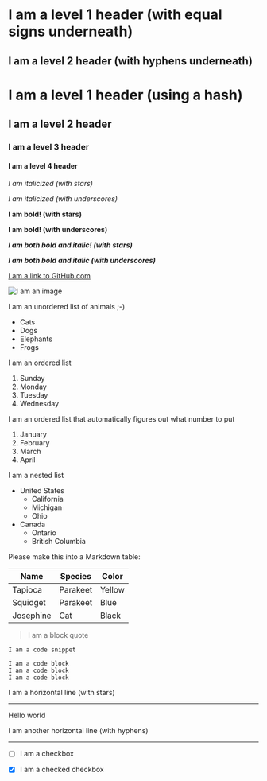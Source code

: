 I am a level 1 header (with equal signs underneath)
==

I am a level 2 header (with hyphens underneath)
------

# I am a level 1 header (using a hash)

## I am a level 2 header

### I am a level 3 header

#### I am a level 4 header

*I am italicized (with stars)*

_I am italicized (with underscores)_

**I am bold! (with stars)**

__I am bold! (with underscores)__

***I am both bold and italic! (with stars)***

___I am both bold and italic (with underscores)___

[I am a link to GitHub.com](https://github.com/)

![I am an image](https://icatcare.org/app/uploads/2018/07/Thinking-of-getting-a-cat.png)

I am an unordered list of animals ;-)

- Cats
- Dogs
- Elephants
- Frogs

I am an ordered list

1. Sunday
2. Monday
3. Tuesday
5. Wednesday

I am an ordered list that automatically figures out what number to put

1. January
1. February
1. March
1. April

I am a nested list

- United States 
  - California
  - Michigan
  - Ohio
- Canada
  - Ontario
  - British Columbia

Please make this into a Markdown table:

Name | Species | Color
--- | --- | ---
Tapioca | Parakeet | Yellow
Squidget | Parakeet | Blue
Josephine | Cat | Black

> I am a block quote

`I am a code snippet`

```
I am a code block
I am a code block
I am a code block 
```

I am a horizontal line (with stars)
***

Hello world

I am another horizontal line (with hyphens)

---

- [ ] I am a checkbox

- [x] I am a checked checkbox
